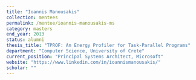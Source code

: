```yaml
---
title: "Ioannis Manousakis"
collection: mentees
permalink: /mentee/ioannis-manousakis-ms
category: masters
end_year: 2013
status: alumni
thesis_title: "TPROF: An Energy Profiler for Task-Parallel Programs"
department: "Computer Science, University of Crete"
current_position: "Principal Systems Architect, Microsoft"
website: "https://www.linkedin.com/in/ioannismanousakis/"
scholar: ""
---
```


